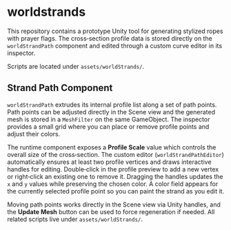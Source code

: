 # worldstrands

This repository contains a prototype Unity tool for generating stylized ropes with prayer flags. The cross‑section profile data is stored directly on the `worldStrandPath` component and edited through a custom curve editor in its inspector.

Scripts are located under `assets/worldStrands/`.

## Strand Path Component

`worldStrandPath` extrudes its internal profile list along a set of path points. Path points can be adjusted directly in the Scene view and the generated mesh is stored in a `MeshFilter` on the same GameObject. The inspector provides a small grid where you can place or remove profile points and adjust their colors.

The runtime component exposes a **Profile Scale** value which controls the overall size of the cross‑section. The custom editor (`worldStrandPathEditor`) automatically ensures at least two profile vertices and draws interactive handles for editing. Double‑click in the profile preview to add a new vertex or right‑click an existing one to remove it. Dragging the handles updates the `x` and `y` values while preserving the chosen color. A color field appears for the currently selected profile point so you can paint the strand as you edit it.

Moving path points works directly in the Scene view via Unity handles, and the **Update Mesh** button can be used to force regeneration if needed. All related scripts live under `assets/worldStrands/`.
